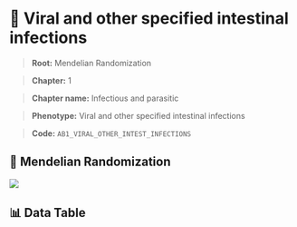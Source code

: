 # 🧪 Viral and other specified intestinal infections

> **Root:** Mendelian Randomization

> **Chapter:** 1  

> **Chapter name:** Infectious and parasitic

> **Phenotype:** Viral and other specified intestinal infections  

> **Code:** `AB1_VIRAL_OTHER_INTEST_INFECTIONS`

## 🧬 Mendelian Randomization  

<img src="/MR/Figures/Forward/AB1_VIRAL_OTHER_INTEST_INFECTIONS.png"/>

## 📊 Data Table

<CsvTableMRF src="/MR/Data/Forward/AB1_VIRAL_OTHER_INTEST_INFECTIONS.csv"/>

